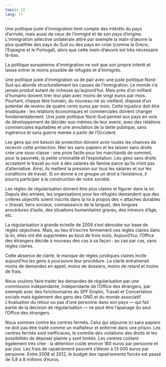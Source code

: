 ```yaml
---
topic: 22
lang: fr
---
```

Une politique juste d’immigration tient compte des intérêts du pays d’arrivée,
mais aussi de ceux de l’immigré et de son pays d’origine. L’immigration
sélective unilatérale attire par exemple la main-d’œuvre la plus qualifiée des
pays du Sud ou des pays en crise (comme la Grèce, l’Espagne et le Portugal),
alors que cette main-d’œuvre est très nécessaire là-bas.

La politique européenne d’immigration ne voit que son propre intérêt et laisse
entrer le moins possible de réfugiés et d’immigrés.

Une politique juste d’immigration va de pair avec une juste politique Nord-Sud
qui aborde structurellement les causes de l’immigration. Le monde n’a jamais
produit autant de richesse qu’aujourd’hui. Mais près d’un milliard d’humains
doivent tirer leur plan avec moins de vingt euros par mois. Pourtant, chaque
être humain, du nouveau-né au vieillard, dispose d’un potentiel de revenu de
quatre cents euros par mois. Cette injustice doit être éradiquée : les
relations économiques et commerciales doivent changer fondamentalement. Une
juste politique Nord-Sud permet aux pays en voie de développement de décider
eux-mêmes de leur avenir, avec des relations commerciales équitables et une
annulation de la dette publique, sans ingérence et sans guerre menée à partir
de l’Occident.

Les gens qui ont besoin de protection doivent avoir toutes les chances de
recevoir cette protection. Nier les sans-papiers et les laisser sans droits
crée une sous-classe : une proie facile pour les marchands de sommeil, pour la
pauvreté, la petite criminalité et l’exploitation. Les gens sans droits
acceptent le travail au noir à des salaires de famine parce qu’ils n’ont pas
d’alternative. Ainsi, ils mettent la pression sur tous les salaires et sur les
conditions de travail. Si on donne à ce groupe un droit à l’existence, il
pourra participer à la construction de notre société.

Les règles de régularisation doivent être plus claires et figurer dans la loi.
Depuis des années, les organisations pour les réfugiés demandent que des
critères objectifs soient inscrits dans la loi à propos des « attaches
durables » (travail, liens sociaux, connaissance de la langue), des longues
procédures d’asile, des situations humanitaires graves, des mineurs d’âge,
etc.

La régularisation à grande échelle de 2009 s’est déroulée sur base de règles
objectives. Mais, au lieu d’inscrire fermement ces règles claires dans la loi,
elles ont été supprimées au bout de trois mois. Aujourd’hui, l’Office des
étrangers décide à nouveau des cas à sa façon : au cas par cas, sans règles
claires.

Cette absence de clarté, le manque de règles juridiques claires incite
aujourd’hui les gens à poursuivre leur procédure. La clarté entraînerait moins
de demandes en appel, moins de dossiers, moins de retard et moins de frais.

Nous voulons faire traiter les demandes de régularisation par une commission
indépendante, indépendante de l’Office des étrangers, par exemple avec des
fonctionnaires du SPF Emploi, Travail et Concertation sociale mais également
des gens des ONG et du monde associatif. L’évaluation du retour ou pas d’une
personne dans son pays — qui fait partie de la décision de régularisation — ne
peut être l’apanage du seul l’Office des étrangers.

Nous sommes contre les centres fermés. Celui qui séjourne ici sans papiers ne
doit pas être traité comme un malfaiteur et enfermé dans une prison. Les
centres fermés sont inefficaces, le contrôle des violations des droits et les
possibilités de déposer plainte y sont limités. Les centres coûtent également
très cher : la détention coûte environ 180 euros par personne et par jour. Les
frais de rapatriement peuvent s’élever à 13 000 euros par personne. Entre 2008
et 2012, le budget des rapatriements forcés est passé de 5,8 à 8 millions
d’euros.


